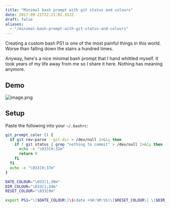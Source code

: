 ```yaml
---
title: "Minimal bash prompt with git status and colours"
date: 2017-09-21T22:21:02.552Z
draft: false
aliases:
  - "/minimal-bash-prompt-with-git-status-and-colours"
---
```

Creating a custom bash PS1 is one of the most painful things in this world. Worse than falling down the stairs a hundred times.

Anyway, here's a nice minimal bash prompt that I hand whittled myself. It took years of my life away from me so I share it here. Nothing has meaning anymore.

## Demo

![image.png](https://content.anmo.io/user-1-d1c98eb8487aaa967ae5f0a211f15d13-image.png)

## Setup
Paste the following into your `~/.bashrc`:

```bash
git_prompt_color () {
  if git rev-parse --git-dir > /dev/null 2>&1; then
    if ! git status | grep "nothing to commit" > /dev/null 2>&1; then
      echo -e "\033[0;31m"
      return 0
    fi
  fi
  echo -e "\033[0;37m"
}

DATE_COLOUR="\033[1;30m"
DIR_COLOUR="\033[1;34m"
RESET_COLOUR="\033[0m"

export PS1="\[$DATE_COLOUR\]\$(date +%H:%M:%S)\[$RESET_COLOUR\] \[$DIR_COLOUR\]\W\[$RESET_COLOUR\] \[\$(git_prompt_color)\]•\[$RESET_COLOUR\] "
```